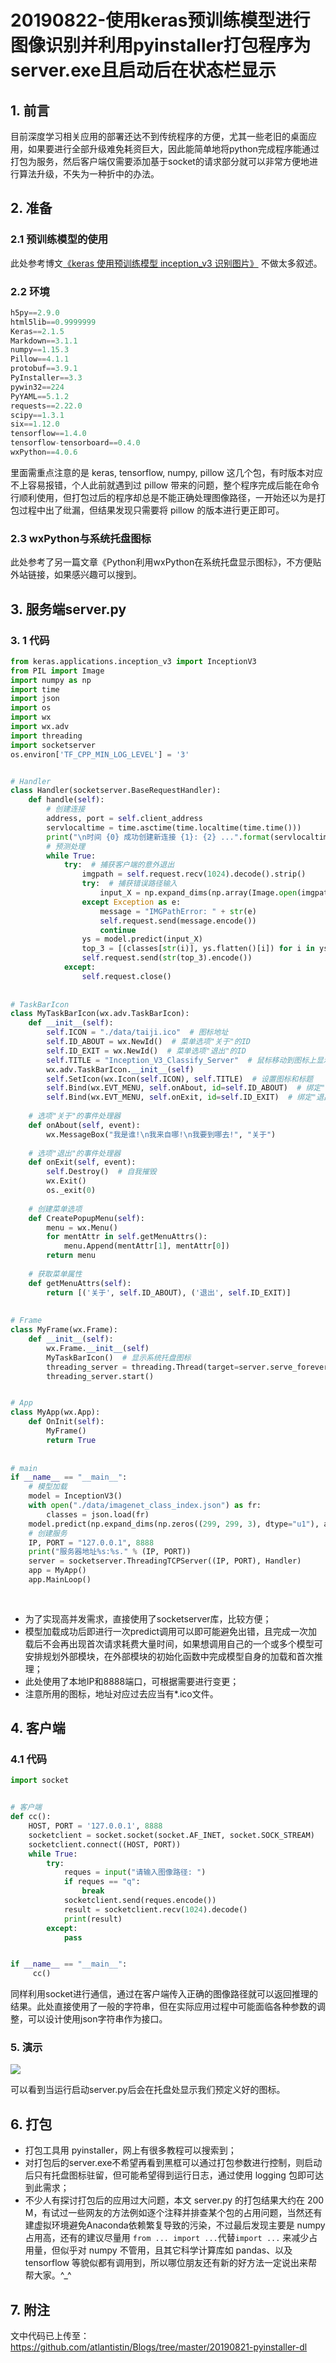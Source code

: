 # 20190822-使用keras预训练模型进行图像识别并利用pyinstaller打包程序为server.exe且启动后在状态栏显示

## 1. 前言

目前深度学习相关应用的部署还达不到传统程序的方便，尤其一些老旧的桌面应用，如果要进行全部升级难免耗资巨大，因此能简单地将python完成程序能通过打包为服务，然后客户端仅需要添加基于socket的请求部分就可以非常方便地进行算法升级，不失为一种折中的办法。

## 2. 准备

### 2.1 预训练模型的使用

此处参考博文[《keras 使用预训练模型 inception_v3 识别图片》](https://blog.csdn.net/nima1994/article/details/79942544) 不做太多叙述。

### 2.2 环境

```python
h5py==2.9.0
html5lib==0.9999999
Keras==2.1.5
Markdown==3.1.1
numpy==1.15.3
Pillow==4.1.1
protobuf==3.9.1
PyInstaller==3.3
pywin32==224
PyYAML==5.1.2
requests==2.22.0
scipy==1.3.1
six==1.12.0
tensorflow==1.4.0
tensorflow-tensorboard==0.4.0
wxPython==4.0.6

```



里面需重点注意的是 keras, tensorflow, numpy, pillow 这几个包，有时版本对应不上容易报错，个人此前就遇到过 pillow 带来的问题，整个程序完成后能在命令行顺利使用，但打包过后的程序却总是不能正确处理图像路径，一开始还以为是打包过程中出了纰漏，但结果发现只需要将 pillow 的版本进行更正即可。

### 2.3 wxPython与系统托盘图标

此处参考了另一篇文章《Python利用wxPython在系统托盘显示图标》，不方便贴外站链接，如果感兴趣可以搜到。

## 3. 服务端server.py

### 3. 1 代码

```python
from keras.applications.inception_v3 import InceptionV3
from PIL import Image
import numpy as np
import time
import json
import os
import wx
import wx.adv
import threading
import socketserver
os.environ['TF_CPP_MIN_LOG_LEVEL'] = '3'


# Handler
class Handler(socketserver.BaseRequestHandler):
    def handle(self):
        # 创建连接
        address, port = self.client_address
        servlocaltime = time.asctime(time.localtime(time.time()))
        print("\n时间 {0} 成功创建新连接 {1}: {2} ...".format(servlocaltime, address, port))
        # 预测处理
        while True:
            try:  # 捕获客户端的意外退出
                imgpath = self.request.recv(1024).decode().strip()
                try:  # 捕获错误路径输入
                    input_X = np.expand_dims(np.array(Image.open(imgpath).resize((299, 299))), axis=0) / 255.0
                except Exception as e:
                    message = "IMGPathError: " + str(e)
                    self.request.send(message.encode())
                    continue
                ys = model.predict(input_X)
                top_3 = [(classes[str(i)], ys.flatten()[i]) for i in ys.flatten().argsort()[-1:-4:-1]]
                self.request.send(str(top_3).encode())
            except:
                self.request.close()
        
            
# TaskBarIcon
class MyTaskBarIcon(wx.adv.TaskBarIcon):
    def __init__(self):
        self.ICON = "./data/taiji.ico"  # 图标地址
        self.ID_ABOUT = wx.NewId()  # 菜单选项"关于"的ID
        self.ID_EXIT = wx.NewId()  # 菜单选项"退出"的ID
        self.TITLE = "Inception_V3_Classify_Server"  # 鼠标移动到图标上显示的文字
        wx.adv.TaskBarIcon.__init__(self)
        self.SetIcon(wx.Icon(self.ICON), self.TITLE)  # 设置图标和标题
        self.Bind(wx.EVT_MENU, self.onAbout, id=self.ID_ABOUT)  # 绑定"关于"选项的点击事件
        self.Bind(wx.EVT_MENU, self.onExit, id=self.ID_EXIT)  # 绑定"退出"选项的点击事件
        
    # 选项"关于"的事件处理器
    def onAbout(self, event):
        wx.MessageBox("我是谁!\n我来自哪!\n我要到哪去!", "关于")
        
    # 选项"退出"的事件处理器
    def onExit(self, event):
        self.Destroy()  # 自我摧毁
        wx.Exit()
        os._exit(0)
        
    # 创建菜单选项
    def CreatePopupMenu(self):
        menu = wx.Menu()
        for mentAttr in self.getMenuAttrs():
            menu.Append(mentAttr[1], mentAttr[0])
        return menu
        
    # 获取菜单属性
    def getMenuAttrs(self):
        return [('关于', self.ID_ABOUT), ('退出', self.ID_EXIT)]
     
     
# Frame
class MyFrame(wx.Frame):
    def __init__(self):
        wx.Frame.__init__(self)
        MyTaskBarIcon()  # 显示系统托盘图标
        threading_server = threading.Thread(target=server.serve_forever)
        threading_server.start()            


# App
class MyApp(wx.App):
    def OnInit(self):
        MyFrame()
        return True
    
     
# main
if __name__ == "__main__":
    # 模型加载
    model = InceptionV3()
    with open("./data/imagenet_class_index.json") as fr:
        classes = json.load(fr)
    model.predict(np.expand_dims(np.zeros((299, 299, 3), dtype="u1"), axis=0) / 255.0)
    # 创建服务
    IP, PORT = "127.0.0.1", 8888
    print("服务器地址%s:%s." % (IP, PORT))
    server = socketserver.ThreadingTCPServer((IP, PORT), Handler)
    app = MyApp()
    app.MainLoop()
    
    
```

* 为了实现高并发需求，直接使用了socketserver库，比较方便；
* 模型加载成功后即进行一次predict调用可以即可能避免出错，且完成一次加载后不会再出现首次请求耗费大量时间，如果想调用自己的一个或多个模型可安排规划外部模块，在外部模块的初始化函数中完成模型自身的加载和首次推理；
* 此处使用了本地IP和8888端口，可根据需要进行变更；
* 注意所用的图标，地址对应过去应当有*.ico文件。

## 4. 客户端

### 4.1 代码

```python
import socket


# 客户端
def cc():
    HOST, PORT = '127.0.0.1', 8888
    socketclient = socket.socket(socket.AF_INET, socket.SOCK_STREAM)
    socketclient.connect((HOST, PORT))
    while True:
        try:
            reques = input("请输入图像路径: ")
            if reques == "q":
                break
            socketclient.send(reques.encode())
            result = socketclient.recv(1024).decode()
            print(result)
        except:
            pass


if __name__ == "__main__":
     cc()
```

同样利用socket进行通信，通过在客户端传入正确的图像路径就可以返回推理的结果。此处直接使用了一般的字符串，但在实际应用过程中可能面临各种参数的调整，可以设计使用json字符串作为接口。

### 5. 演示

![](.\data\server.png)

可以看到当运行启动server.py后会在托盘处显示我们预定义好的图标。

## 6. 打包

* 打包工具用 pyinstaller，网上有很多教程可以搜索到；
* 对打包后的server.exe不希望再看到黑框可以通过打包参数进行控制，则启动后只有托盘图标驻留，但可能希望得到运行日志，通过使用 logging 包即可达到此需求；
* 不少人有探讨打包后的应用过大问题，本文 server.py 的打包结果大约在 200 M，有试过一些网友的方法例如逐个注释并排查某个包的占用问题，当然还有建虚拟环境避免Anaconda依赖繁复导致的污染，不过最后发现主要是 numpy占用高，还有的建议尽量用 ```from ... import ...```代替```import ...``` 来减少占用量，但似乎对 numpy 不管用，且其它科学计算库如 pandas、以及tensorflow 等貌似都有调用到，所以哪位朋友还有新的好方法一定说出来帮帮大家。^_^ 

## 7. 附注

文中代码已上传至：https://github.com/atlantistin/Blogs/tree/master/20190821-pyinstaller-dl
